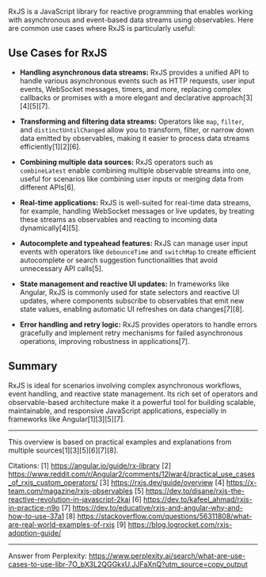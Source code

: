 RxJS is a JavaScript library for reactive programming that enables working with asynchronous and event-based data streams
using observables. Here are common use cases where RxJS is particularly useful:

## Use Cases for RxJS

- **Handling asynchronous data streams:** RxJS provides a unified API to handle various asynchronous events such as HTTP
  requests, user input events, WebSocket messages, timers, and more, replacing complex callbacks or promises with a more
  elegant and declarative approach[3][4][5][7].

- **Transforming and filtering data streams:** Operators like `map`, `filter`, and `distinctUntilChanged` allow you to
  transform, filter, or narrow down data emitted by observables, making it easier to process data streams
  efficiently[1][2][6].

- **Combining multiple data sources:** RxJS operators such as `combineLatest` enable combining multiple observable streams
  into one, useful for scenarios like combining user inputs or merging data from different APIs[6].

- **Real-time applications:** RxJS is well-suited for real-time data streams, for example, handling WebSocket messages or
  live updates, by treating these streams as observables and reacting to incoming data dynamically[4][5].

- **Autocomplete and typeahead features:** RxJS can manage user input events with operators like `debounceTime` and
  `switchMap` to create efficient autocomplete or search suggestion functionalities that avoid unnecessary API calls[5].

- **State management and reactive UI updates:** In frameworks like Angular, RxJS is commonly used for state selectors and
  reactive UI updates, where components subscribe to observables that emit new state values, enabling automatic UI refreshes
  on data changes[7][8].

- **Error handling and retry logic:** RxJS provides operators to handle errors gracefully and implement retry mechanisms for
  failed asynchronous operations, improving robustness in applications[7].

## Summary

RxJS is ideal for scenarios involving complex asynchronous workflows, event handling, and reactive state management. Its rich
set of operators and observable-based architecture make it a powerful tool for building scalable, maintainable, and
responsive JavaScript applications, especially in frameworks like Angular[1][3][5][7].

---

This overview is based on practical examples and explanations from multiple sources[1][3][5][6][7][8].

Citations: [1] https://angular.io/guide/rx-library [2]
https://www.reddit.com/r/Angular2/comments/12lwar4/practical_use_cases_of_rxjs_custom_operators/ [3]
https://rxjs.dev/guide/overview [4] https://x-team.com/magazine/rxjs-observables [5]
https://dev.to/disane/rxjs-the-reactive-revolution-in-javascript-2kai [6] https://dev.to/kafeel_ahmad/rxjs-in-practice-n9o
[7] https://dev.to/educative/rxjs-and-angular-why-and-how-to-use-37a1 [8]
https://stackoverflow.com/questions/56311808/what-are-real-world-examples-of-rxjs [9]
https://blog.logrocket.com/rxjs-adoption-guide/

---

Answer from Perplexity:
https://www.perplexity.ai/search/what-are-use-cases-to-use-libr-7O_bX3L2QGGkxU.JJFaXnQ?utm_source=copy_output
